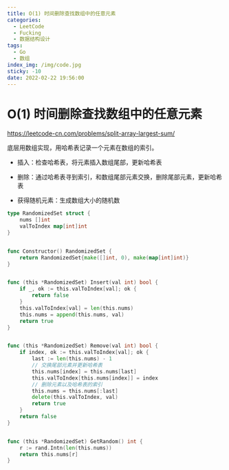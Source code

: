 ```yaml
---
title: O(1) 时间删除查找数组中的任意元素
categories:
  - LeetCode
  - Fucking
  - 数据结构设计
tags:
  - Go
  - 数组
index_img: /img/code.jpg
sticky: -10
date: 2022-02-22 19:56:00
---
```


# O(1) 时间删除查找数组中的任意元素

https://leetcode-cn.com/problems/split-array-largest-sum/

底层用数组实现，用哈希表记录一个元素在数组的索引。

+ 插入：检查哈希表，将元素插入数组尾部，更新哈希表

+ 删除：通过哈希表寻到索引，和数组尾部元素交换，删除尾部元素，更新哈希表

+ 获得随机元素：生成数组大小的随机数

```go
type RandomizedSet struct {
    nums []int
    valToIndex map[int]int
}


func Constructor() RandomizedSet {
    return RandomizedSet{make([]int, 0), make(map[int]int)}
}


func (this *RandomizedSet) Insert(val int) bool {
    if _, ok := this.valToIndex[val]; ok {
        return false
    }
    this.valToIndex[val] = len(this.nums)
    this.nums = append(this.nums, val)
    return true
}


func (this *RandomizedSet) Remove(val int) bool {
    if index, ok := this.valToIndex[val]; ok {
        last := len(this.nums) - 1
        // 交换尾部元素并更新哈希表
        this.nums[index] = this.nums[last]
        this.valToIndex[this.nums[index]] = index
        // 删除元素以及哈希表的索引
        this.nums = this.nums[:last]
        delete(this.valToIndex, val)
        return true
    }
    return false
}


func (this *RandomizedSet) GetRandom() int {
    r := rand.Intn(len(this.nums))
    return this.nums[r]
}
```